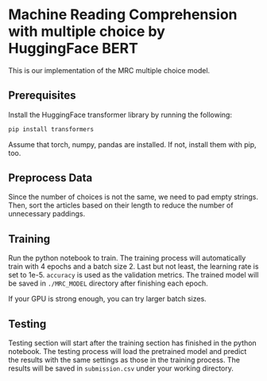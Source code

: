 # Machine Reading Comprehension with multiple choice by HuggingFace BERT
This is our implementation of the MRC multiple choice model.

## Prerequisites
Install the HuggingFace transformer library by running the following:
```zsh
pip install transformers
```
Assume that torch, numpy, pandas are installed. If not, install them with pip, too.

## Preprocess Data
Since the number of choices is not the same, we need to pad empty strings. Then, sort the articles based on their length to reduce the number of unnecessary paddings.

## Training
Run the python notebook to train. The training process will automatically train with 4 epochs and a batch size 2. Last but not least, the learning rate is set to 1e-5. `accuracy` is used as the validation metrics.
The trained model will be saved in `./MRC_MODEL` directory after finishing each epoch.

If your GPU is strong enough, you can try larger batch sizes.
## Testing
Testing section will start after the training section has finished in the python notebook. 
The testing process will load the pretrained model and predict the results with the same settings as those in the training process. The results will be saved in `submission.csv` under your working directory.
